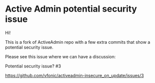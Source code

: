 # Active Admin potential security issue

Hi!

This is a fork of ActiveAdmin repo with a few extra commits that show a potential security issue.

Please see this issue where we can have a discussion:

Potential security issue? #3

https://github.com/vfonic/activeadmin-insecure_on_update/issues/3
